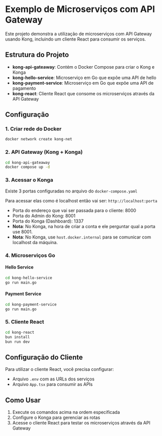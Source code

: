 # Exemplo de Microserviços com API Gateway

Este projeto demonstra a utilização de microserviços com API Gateway usando Kong, incluindo um cliente React para consumir os serviços.

## Estrutura do Projeto

- **kong-api-gateaway**: Contém o Docker Compose para criar o Kong e Konga
- **kong-hello-service**: Microserviço em Go que expõe uma API de hello
- **kong-payment-service**: Microserviço em Go que expõe uma API de pagamento
- **kong-react**: Cliente React que consome os microserviços através da API Gateway

## Configuração

### 1. Criar rede do Docker

```bash
docker network create kong-net
```

### 2. API Gateway (Kong + Konga)

```bash
cd kong-api-gateaway
docker compose up -d
```

### 3. Acessar o Konga

Existe 3 portas configuradas no arquivo do `docker-compose.yaml`

Para acessar elas como é localhost então vai ser: `http://localhost:porta`

- Porta do endereço que vai ser passada para o cliente: 8000
- Porta do Admin do Kong: 8001
- Porta do Konga (Dashboard): 1337
- **Nota**: No Konga, na hora de criar a conta e ele perguntar qual a porta use 8001.
- **Nota**: No Konga, use `host.docker.internal` para se comunicar com localhost da máquina.

### 4. Microserviços Go

#### Hello Service

```bash
cd kong-hello-service
go run main.go
```

#### Payment Service

```bash
cd kong-payment-service
go run main.go
```

### 5. Cliente React

```bash
cd kong-react
bun install
bun run dev
```

## Configuração do Cliente

Para utilizar o cliente React, você precisa configurar:

- Arquivo `.env` com as URLs dos serviços
- Arquivo `App.tsx` para consumir as APIs

## Como Usar

1. Execute os comandos acima na ordem especificada
2. Configure o Konga para gerenciar as rotas
3. Acesse o cliente React para testar os microserviços através da API Gateway
